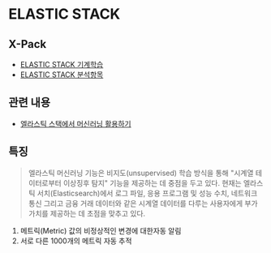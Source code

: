 ELASTIC STACK
=============
X-Pack
------
* [ELASTIC STACK 기계학습](https://www.elastic.co/kr/what-is/elastic-stack-machine-learning)
* [ELASTIC STACK 분석항목](https://www.elastic.co/kr/products/stack/machine-learning/recipes)

관련 내용
--------
* [엘라스틱 스택에서 머신러닝 활용하기](https://www.elastic.co/kr/products/stack/machine-learning/recipes)

특징
----
> 엘라스틱 머신러닝 기능은 비지도(unsupervised) 학습 방식을 통해 "시계열 테이터로부터 이상징후 탐지" 기능을 제공하는 데 중점을 두고 있다.
> 현재는 엘라스틱 서치(Elasticsearch)에서 로그 파일, 응용 프로그램 및 성능 수치, 네트워크 통신 그리고 금융 거래 데이터와 같은 시계열 데이터를
> 다루는 사용자에게 부가 가치를 제공하는 데 초점을 맞추고 있다.
1. 메트릭(Metric) 값의 비정상적인 변경에 대한자동 알림
2. 서로 다른 1000개의 메트릭 자동 추적
